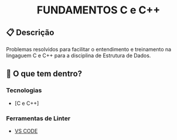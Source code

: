 
<h1 align="center">
  FUNDAMENTOS C e C++
</h1>


## :clipboard: Descrição
Problemas resolvidos para facilitar o entendimento e treinamento na lingaguem C e C++ para a disciplina de Estrutura de Dados.

## 🧐 O que tem dentro?

### Tecnologias
- [C e C++]

### Ferramentas de Linter
- [VS CODE](https://code.visualstudio.com)
